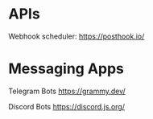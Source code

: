 # APIs

Webhook scheduler: https://posthook.io/


# Messaging Apps

Telegram Bots https://grammy.dev/

Discord Bots https://discord.js.org/
